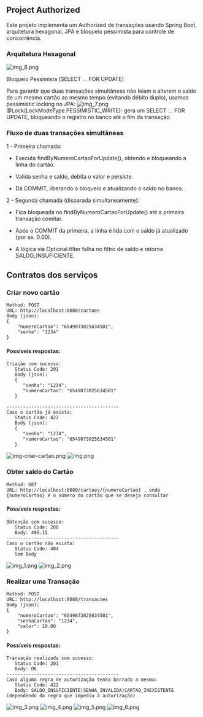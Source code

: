## Project Authorized

Este projeto implementa um Authorized de transações usando Spring Boot, arquitetura hexagonal, JPA e bloqueio pessimista para controle de concorrência.

### Arquitetura Hexagonal
![img_8.png](img_8.png)

Bloqueio Pessimista (SELECT ... FOR UPDATE)

Para garantir que duas transações simultâneas não leiam e alterem o saldo de um mesmo cartão ao mesmo tempo (evitando débito duplo), usamos pessimistic locking no JPA:
![img_7.png](img_7.png)
@Lock(LockModeType.PESSIMISTIC_WRITE): gera um SELECT ... FOR UPDATE, bloqueando o registro no banco até o fim da transação.

### Fluxo de duas transações simultâneas

1 - Primeira chamada:

 * Executa findByNumeroCartaoForUpdate(), obtendo e bloqueando a linha do cartão.

 * Valida senha e saldo, debita o valor e persiste.

 * Dá COMMIT, liberando o bloqueio e atualizando o saldo no banco.

2 - Segunda chamada (disparada simultaneamente):

 * Fica bloqueada no findByNumeroCartaoForUpdate() até a primeira transação comitar.

 * Após o COMMIT da primeira, a linha é lida com o saldo já atualizado (por ex. 0.00).

 * A lógica via Optional.filter falha no filtro de saldo e retorna SALDO_INSUFICIENTE.

## Contratos dos serviços

### Criar novo cartão
```
Method: POST
URL: http://localhost:8080/cartoes
Body (json):
{
    "numeroCartao": "6549873025634501",
    "senha": "1234"
}
```
#### Possíveis respostas:
```
Criação com sucesso:
   Status Code: 201
   Body (json):
   {
      "senha": "1234",
      "numeroCartao": "6549873025634501"
   } 
   
-----------------------------------------
Caso o cartão já exista:
   Status Code: 422
   Body (json):
   {
      "senha": "1234",
      "numeroCartao": "6549873025634501"
   } 
```
![img-criar-cartao.png](img-criar-cartao.png)
![img.png](img.png)

### Obter saldo do Cartão
```
Method: GET
URL: http://localhost:8080/cartoes/{numeroCartao} , onde {numeroCartao} é o número do cartão que se deseja consultar
```

#### Possíveis respostas:
```
Obtenção com sucesso:
   Status Code: 200
   Body: 495.15 
-----------------------------------------
Caso o cartão não exista:
   Status Code: 404 
   Sem Body
```
![img_1.png](img_1.png)
![img_2.png](img_2.png)

### Realizar uma Transação
```
Method: POST
URL: http://localhost:8080/transacoes
Body (json):
{
    "numeroCartao": "6549873025634501",
    "senhaCartao": "1234",
    "valor": 10.00
}
```

#### Possíveis respostas:
```
Transação realizada com sucesso:
   Status Code: 201
   Body: OK 
-----------------------------------------
Caso alguma regra de autorização tenha barrado a mesma:
   Status Code: 422 
   Body: SALDO_INSUFICIENTE|SENHA_INVALIDA|CARTAO_INEXISTENTE (dependendo da regra que impediu a autorização)
```
![img_3.png](img_3.png)
![img_4.png](img_4.png)
![img_5.png](img_5.png)
![img_6.png](img_6.png)

